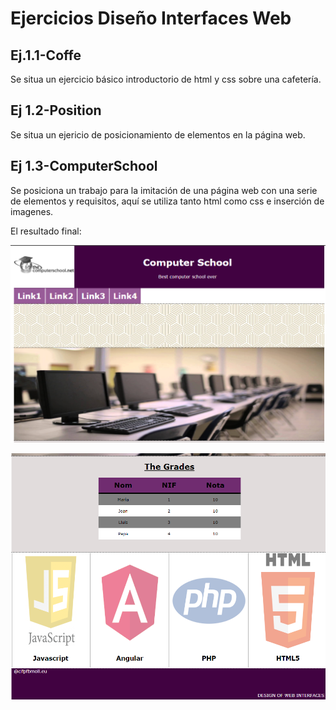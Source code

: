 # Ejercicios Diseño Interfaces Web

## Ej.1.1-Coffe

Se situa un ejercicio básico introductorio de html y css sobre una cafetería.

## Ej 1.2-Position

Se situa un ejericio de posicionamiento de elementos en la página web.

## Ej 1.3-ComputerSchool

Se posiciona un trabajo para la imitación de una página web con una serie de elementos y requisitos,
aquí se utiliza tanto html como css e inserción de imagenes.

El resultado final:

![Alt text](img/image.png)

![Alt text](img/image-1.png)